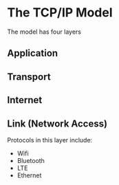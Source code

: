 # The TCP/IP Model


The model has four layers

## Application

## Transport

## Internet

## Link (Network Access)

Protocols in this layer include:

- Wifi
- Bluetooth
- LTE
- Ethernet 

